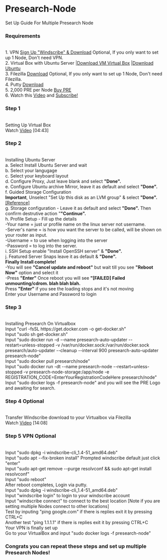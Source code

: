 # Presearch-Node
 Set Up Guide For Multiple Presearch Node
<h3>Requirements</h3>
<br>1. VPN <a href="https://windscribe.com/yo/jtwxu32v" target="_blank">Sign Up "Windscribe" & Download</a> Optional, If you only want to set up 1 Node, Don't need VPN.
<br>2. Virtual Box with Ubuntu Server |<a href="https://www.virtualbox.org/wiki/Downloads" target="_blank">Download VM Virtual Box</a> |<a href="https://ubuntu.com/download/server" target="_blank">Download Ubuntu</a>
<br>3. Filezilla <a href="https://filezilla-project.org/" target="_blank">Download</a> Optional, If you only want to set up 1 Node, Don't need Filezilla.
<br>4. Putty <a href="https://www.putty.org/" target="_blank">Download</a>
<br>5. 2,000 PRE per Node <a href="https://bit.ly/SignUpKucoinToday" target="_blank">Buy PRE</a>
<br>6. Watch this <a href="https://youtu.be/h_QcIbNLK2c" target="_blank">Video</a> and <a href="http://bit.ly/Simplyeverythingcrypto" target="_blank">Subscribe!</a>
<br>
<h3>Step 1</h3>
<br> Setting Up Virtual Box
<br> Watch <a href="https://youtu.be/h_QcIbNLK2c" target="_blank">Video</a> [04:43] 

<h3> Step 2</h3>
<br> Installing Ubuntu Server
<br>a. Select Install Ubuntu Server and wait
 <br>b. Select your langugage 
 <br>c. Select your keyboard layout 
 <br>d. Configure Proxy, Just leave blank and select <b>"Done".</b>
 <br>e. Configure Ubuntu archive Mirror, leave it as default and select <b>"Done".</b>
 <br>f. Guided Storage Configuration
 <br><b>Important</b>, Unselect "Set Up this disk as an LVM group" & select <b>"Done".</b> <a href="https://drive.google.com/file/d/1jNh_tSOvw2VvCtbO8WD_c-JG7CKnP00o/view?usp=sharing" target="_blank">[Reference]</a>
 <br>g. Storage configuration - Leave it as default and select <b>"Done".</b> Then confirm destrutive action "<b>"Continue".</b>
 <br>h. Profile Setup - Fill up the details 
<br>-Your name = just ur profile name on the linux server not username.
<br>-Server's name = is how you want the server to be called, will be shown on your router as input. 
<br>-Username = to use when logging into the server
<br>-Password = to log into the server.
<br>i. SSH Setup enable "Install OpenSSH server" & <b>"Done".</b>
<br>j. Featured Server Snaps leave it as default & <b>"Done".</b>
<br><b>Finally Install complete!</b>
<br>-You will see <b>"Cancel update and reboot"</b> but wait till you see <b>"Reboot Now"</b> option and select it
<br>-Press <b>"Enter"</b> Once reboot you will see <b>"[FAILED] Failed unmounting/cdrom. blah blah blah.</b> 
<br>Press <b>"Enter"</b> if you see the loading stops and it's not moving
<br> Enter your Username and Password to login

<h3>Step 3</h3>
<br> Installing Presearch On Virtualbox
<br> Input "curl -fsSL https://get.docker.com -o get-docker.sh"
<br> Input "sudo sh get-docker.sh"
<br> Input "sudo docker run -d --name presearch-auto-updater --restart=unless-stopped -v /var/run/docker.sock:/var/run/docker.sock presearch/auto-updater --cleanup --interval 900 presearch-auto-updater presearch-node"
<br> Input "sudo docker pull presearch/node"
<br> Input "sudo docker run -dt --name presearch-node --restart=unless-stopped -v presearch-node-storage:/app/node -e REGISTRATION_CODE=EnterYourRegistrationCodeHere presearch/node" 
<br> Input "sudo docker logs -f presearch-node" and you will see the PRE Logo and awaiting for search.

<h3>Step 4 Optional</h3> 
<br>Transfer Windscribe download to your Virtualbox via Filezilla
<br>Watch <a href="https://youtu.be/h_QcIbNLK2c" target="_blank">Video</a> [14:08]

<h3>Step 5 VPN Optional</h3>
<br>Input "sudo dpkg -i windscribe-cli_1.4-51_amd64.deb" 
<br>Input "sudo apt --fix-broken install" Prompted windscribe default just click "enter"
<br>Input "sudo apt-get remove --purge resolvconf && sudo apt-get install resolvconf" 
<br> Input "sudo reboot" 
<br> After reboot completes, Login via putty. 
<br> Input "sudo dpkg -i windscribe-cli_1.4-51_amd64.deb" 
<br> Input "windscribe login" to login to your windscribe account
<br> Input "windscribe connect" to connect to the best location [Note if you are setting multiple Nodes connect to other locations]
<br> Test by inputing "ping google.com" if there is replies exit it by pressing CTRL+C 
<br> Another test "ping 1.1.1.1" if there is replies exit it by pressing CTRL+C 
<br> Your VPN is finally set up
<br> Go to your VirtualBox and input "sudo docker logs -f presearch-node" 

<h3>Congrats you can repeat these steps and set up multiple Presearch Nodes! </h3>
